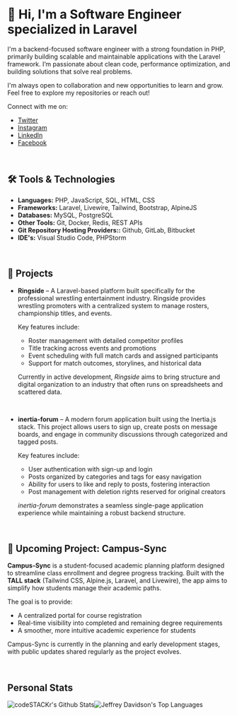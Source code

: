 # 👋 Hi, I'm a Software Engineer specialized in Laravel

I'm a backend-focused software engineer with a strong foundation in PHP, primarily building scalable and maintainable applications with the Laravel framework. I’m passionate about clean code, performance optimization, and building solutions that solve real problems.

I'm always open to collaboration and new opportunities to learn and grow. Feel free to explore my repositories or reach out!

Connect with me on:
- [Twitter](https://twitter.com/jdavidsonwebdev)
- [Instagram](https://www.instagram.com/jdavidsonwebdev)
- [LinkedIn](https://www.linkedin.com/in/jdavidsonwebdev)
- [Facebook](https://www.facebook.com/jdavidsonwebdev)

<br>

## 🛠️ Tools & Technologies
- **Languages:** PHP, JavaScript, SQL, HTML, CSS
- **Frameworks:** Laravel, Livewire, Tailwind, Bootstrap, AlpineJS
- **Databases:** MySQL, PostgreSQL
- **Other Tools:** Git, Docker, Redis, REST APIs
- **Git Repository Hosting Providers::** Github, GitLab, Bitbucket
- **IDE's:** Visual Studio Code, PHPStorm

<br>

## 🚀 Projects

- **Ringside** – A Laravel-based platform built specifically for the professional wrestling entertainment industry. Ringside provides wrestling promoters with a centralized system to manage rosters, championship titles, and events.

  Key features include:
  - Roster management with detailed competitor profiles
  - Title tracking across events and promotions
  - Event scheduling with full match cards and assigned participants
  - Support for match outcomes, storylines, and historical data

  Currently in active development, *Ringside* aims to bring structure and digital organization to an industry that often runs on spreadsheets and scattered data.

  <br>

- **inertia-forum** – A modern forum application built using the Inertia.js stack. This project allows users to sign up, create posts on message boards, and engage in community discussions through categorized and tagged posts.

  Key features include:
  - User authentication with sign-up and login
  - Posts organized by categories and tags for easy navigation
  - Ability for users to like and reply to posts, fostering interaction
  - Post management with deletion rights reserved for original creators

  *inertia-forum* demonstrates a seamless single-page application experience while maintaining a robust backend structure.

<br>

## 🏫 Upcoming Project: Campus-Sync

**Campus-Sync** is a student-focused academic planning platform designed to streamline class enrollment and degree progress tracking. Built with the **TALL stack** (Tailwind CSS, Alpine.js, Laravel, and Livewire), the app aims to simplify how students manage their academic paths.

The goal is to provide:
- A centralized portal for course registration
- Real-time visibility into completed and remaining degree requirements
- A smoother, more intuitive academic experience for students

Campus-Sync is currently in the planning and early development stages, with public updates shared regularly as the project evolves.

<br>

## Personal Stats
<img align="center" alt="codeSTACKr's Github Stats" src="https://github-readme-stats.vercel.app/api?username=jeffreydavidson&show_icons=true&hide_border=true" /><img align="center" alt="Jeffrey Davidson's Top Languages" src="https://github-readme-stats.vercel.app/api/top-langs/?username=jeffreydavidson&show_icons=true&hide_border=true" />
